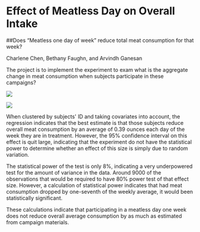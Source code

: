 #  Effect of Meatless Day on Overall Intake

##Does “Meatless one day of week” reduce total meat consumption for that week?

Charlene Chen, Bethany Faughn, and Arvindh Ganesan

The project is to implement the experiment to exam what is the aggregate change in meat consumption when subjects participate in these campaigns?

![](/code/attr1.png)

![](/code/Flow_Diagram.png)

When clustered by subjects' ID and taking covariates into account, the regression indicates that the best estimate is that those subjects reduce overall meat consumption by an average of 0.39 ounces each day of the week they are in treatment. However, the 95% confidence interval on this effect is quit large, indicating that the experiment do not have the statistical power to determine whether an effect of this size is simply due to random variation.

The statistical power of the test is only 8%, indicating a very underpowered test for the amount of variance in the data. Around 9000 of the observations that would be required to have 80% power test of that effect size. However, a calculation of statistical power indicates that had meat consumption dropped by one-seventh of the weekly average, it would been statistically significant.

These calculations indicate that participating in a meatless day one week does not reduce overall average consumption by as much as estimated from campaign materials.
